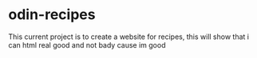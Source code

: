 # odin-recipes
This current project is to create a website for recipes, this will show that i can html real good and not bady cause im good
